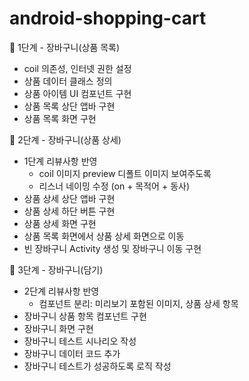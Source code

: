 # android-shopping-cart

🚀 1단계 - 장바구니(상품 목록)
- coil 의존성, 인터넷 권한 설정
- 상품 데이터 클래스 정의
- 상품 아이템 UI 컴포넌트 구현
- 상품 목록 상단 앱바 구현
- 상품 목록 화면 구현

🚀 2단계 - 장바구니(상품 상세)
- 1단계 리뷰사항 반영
  - coil 이미지 preview 디폴트 이미지 보여주도록
  - 리스너 네이밍 수정 (on + 목적어 + 동사)
- 상품 상세 상단 앱바 구현
- 상품 상세 하단 버튼 구현
- 상품 상세 화면 구현
- 상품 목록 화면에서 상품 상세 화면으로 이동
- 빈 장바구니 Activity 생성 및 장바구니 이동 구현

🚀 3단계 - 장바구니(담기)
- 2단계 리뷰사항 반영
  - 컴포넌트 분리: 미리보기 포함된 이미지, 상품 상세 항목
- 장바구니 상품 항목 컴포넌트 구현 
- 장바구니 화면 구현
- 장바구니 테스트 시나리오 작성
- 장바구니 데이터 코드 추가
- 장바구니 테스트가 성공하도록 로직 작성